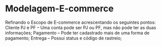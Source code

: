 # Modelagem-E-commerce
Refinando o Escopo de E-commerce acrescentando os seguintes pontos:  Cliente PJ e PF – Uma conta pode ser PJ ou PF, mas não pode ter as duas informações; Pagamento – Pode ter cadastrado mais de uma forma de pagamento; Entrega – Possui status e código de rastreio;
